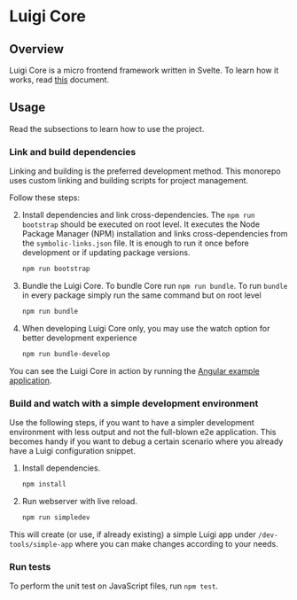# Luigi Core

## Overview

Luigi Core is a micro frontend framework written in Svelte. To learn how it works, read [this](examples) document.

## Usage

Read the subsections to learn how to use the project.

### Link and build dependencies

Linking and building is the preferred development method. This monorepo uses custom linking and building scripts for project management. 

Follow these steps:

2. Install dependencies and link cross-dependencies. 
The `npm run bootstrap` should be executed on root level. It executes the Node Package Manager (NPM) installation and links cross-dependencies from the `symbolic-links.json` file.
It is enough to run it once before development or if updating package versions. 
    ```bash
    npm run bootstrap
    ```

3. Bundle the Luigi Core.
To bundle Core run `npm run bundle`. To run `bundle` in every package simply run the same command but on root level
    ```bash
    npm run bundle
    ```

4. When developing Luigi Core only, you may use the watch option for better development experience
    ```bash
    npm run bundle-develop
    ```


You can see the Luigi Core in action by running the [Angular example application](/test/e2e-test-application).

### Build and watch with a simple development environment

Use the following steps, if you want to have a simpler development environment with less output and not the full-blown e2e application. This becomes handy if you want to debug a certain scenario where you already have a Luigi configuration snippet.

1. Install dependencies.
    ```bash
    npm install
    ```
2. Run webserver with live reload.
    ```bash
    npm run simpledev
    ```

This will create (or use, if already existing) a simple Luigi app under `/dev-tools/simple-app` where you can make changes according to your needs.

<!-- 3. Serve public directory
Distribution files generated by `npm run bundle` are stored in `core/public` folder.
Point your local webserver to this directory or use a eg. node based webserver:
```bash
npm install --global local-web-server
0
```` -->

### Run tests

To perform the unit test on JavaScript files, run `npm test`.

